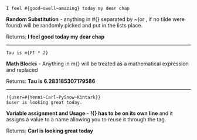 ```
I feel #{good~swell~amazing} today my dear chap
```

**Random Substitution** - anything in #{} separated by ~(or , if no tilde were found) will be randomly picked and put in the lists place.

Returns: **I feel good today my dear chap**

---------------

```
Tau is m{PI * 2}
```

**Math Blocks** - Anything in m{} will be treated as a mathematical expression and replaced

Returns: **Tau is 6.283185307179586**

---------------

```
!{user=#{Yenni~Carl~PySnow~Kintark}}
$user is looking great today.
```

**Variable assignment and Usage** - **!{} has to be on its own line** and it assigns a value to a name allowing you to reuse it through
the tag.

Returns: **Carl is looking great today**